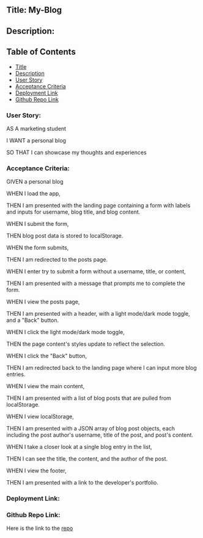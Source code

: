 ## Title: My-Blog

## Description:

## Table of Contents
- [Title](#title)
- [Description](#description)
- [User Story](#user-story)
- [Acceptance Criteria](#acceptance-criteria)
- [Deployment Link](#deployment-link)
- [Github Repo Link](#github-repo-link)


### User Story:
AS A marketing student

I WANT a personal blog

SO THAT I can showcase my thoughts and experiences

### Acceptance Criteria:
GIVEN a personal blog

WHEN I load the app,

THEN I am presented with the landing page containing a form with labels and inputs for username, blog title, and blog content.

WHEN I submit the form,

THEN blog post data is stored to localStorage.

WHEN the form submits,

THEN I am redirected to the posts page.

WHEN I enter try to submit a form without a username, title, or content,

THEN I am presented with a message that prompts me to complete the form.

WHEN I view the posts page,

THEN I am presented with a header, with a light mode/dark mode toggle, and a "Back" button.

WHEN I click the light mode/dark mode toggle,

THEN the page content's styles update to reflect the selection.

WHEN I click the "Back" button,

THEN I am redirected back to the landing page where I can input more blog entries.

WHEN I view the main content,

THEN I am presented with a list of blog posts that are pulled from localStorage.

WHEN I view localStorage,

THEN I am presented with a JSON array of blog post objects, each including the post author's username, title of the post, and post's content.

WHEN I take a closer look at a single blog entry in the list,

THEN I can see the title, the content, and the author of the post.

WHEN I view the footer,

THEN I am presented with a link to the developer's portfolio.

### Deployment Link:

### Github Repo Link:
Here is the link to the [repo](https://github.com/scerda8/My-blog.git)
